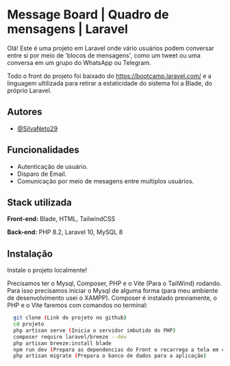 
# Message Board | Quadro de mensagens | Laravel

  Olá! Este é uma projeto em Laravel onde vário usuários podem conversar entre si por meio de 'blocos de mensagens', como um tweet ou uma conversa em um grupo do WhatsApp ou Telegram.

  Todo o front do projeto foi baixado do https://bootcamp.laravel.com/ e a linguagem ultilizada para retirar a estaticidade do sistema foi a Blade, do próprio Laravel.







## Autores
- [@SilvaNeto29](https://www.github.com/SilvaNeto29)


## Funcionalidades

- Autenticação de usuário.
- Disparo de Email.
- Comunicação por meio de mesagens entre multiplos usuários.


## Stack utilizada

**Front-end:** Blade, HTML, TailwindCSS

**Back-end:** PHP 8.2, Laravel 10, MySQL 8


## Instalação

Instale o projeto localmente!

Precisamos ter o Mysql, Composer, PHP e o Vite (Para o TailWind) rodando. Para isso precisamos iniciar o Mysql de alguma forma (para meu ambiente de desenvolvimento usei o XAMPP). Composer é instalado previamente, o PHP e o Vite faremos com comandos no terminal:

```bash
  git clone (Link do projeto no github)
  cd projeto
  php artisan serve (Inicia o servidor imbutido do PHP)
  composer require laravel/breeze --dev 
  php artisan breeze:install blade
  npm run dev (Prepara as dependencias do Front e recarrega a tela em cada alteração)
  php artisan migrate (Prepara o banco de dados para a aplicação)
```
    
